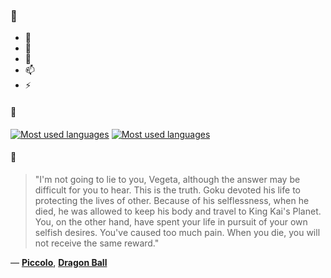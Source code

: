 ### 👋

- 🔭
- 🌱
- 💬
- 📫
- ⚡

#### 🧏

[![Most used languages](https://github-readme-stats-aynah.vercel.app/api/top-langs/?username=aynh&theme=solarized-dark&langs_count=6&layout=compact&hide_title=true)](https://github.com/anuraghazra/github-readme-stats#gh-dark-mode-only)
[![Most used languages](https://github-readme-stats-aynah.vercel.app/api/top-langs/?username=aynh&theme=solarized-light&langs_count=6&layout=compact&hide_title=true)](https://github.com/anuraghazra/github-readme-stats#gh-light-mode-only)

#### 💬

> "I'm not going to lie to you, Vegeta, although the answer may be difficult for you to hear. This is the truth. Goku devoted his life to protecting the lives of other. Because of his selflessness, when he died, he was allowed to keep his body and travel to King Kai's Planet. You, on the other hand, have spent your life in pursuit of your own selfish desires. You've caused too much pain. When you die, you will not receive the same reward."

&mdash; [**Piccolo**](https://myanimelist.net/character.php?q=Piccolo&cat=character), [**Dragon Ball**](https://myanimelist.net/search/all?q=Dragon%20Ball&cat=all)
